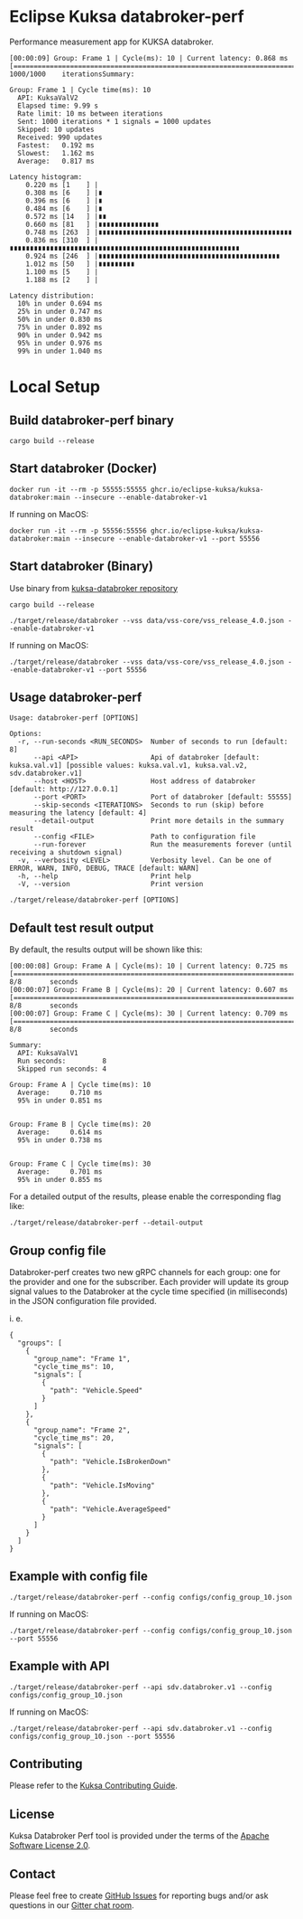 # Eclipse Kuksa databroker-perf

Performance measurement app for KUKSA databroker.

```
[00:00:09] Group: Frame 1 | Cycle(ms): 10 | Current latency: 0.868 ms [===========================================================================================================]    1000/1000    iterationsSummary:

Group: Frame 1 | Cycle time(ms): 10
  API: KuksaValV2
  Elapsed time: 9.99 s
  Rate limit: 10 ms between iterations
  Sent: 1000 iterations * 1 signals = 1000 updates
  Skipped: 10 updates
  Received: 990 updates
  Fastest:   0.192 ms
  Slowest:   1.162 ms
  Average:   0.817 ms

Latency histogram:
    0.220 ms [1    ] |
    0.308 ms [6    ] |∎
    0.396 ms [6    ] |∎
    0.484 ms [6    ] |∎
    0.572 ms [14   ] |∎∎
    0.660 ms [81   ] |∎∎∎∎∎∎∎∎∎∎∎∎∎∎∎
    0.748 ms [263  ] |∎∎∎∎∎∎∎∎∎∎∎∎∎∎∎∎∎∎∎∎∎∎∎∎∎∎∎∎∎∎∎∎∎∎∎∎∎∎∎∎∎∎∎∎∎∎∎∎
    0.836 ms [310  ] |∎∎∎∎∎∎∎∎∎∎∎∎∎∎∎∎∎∎∎∎∎∎∎∎∎∎∎∎∎∎∎∎∎∎∎∎∎∎∎∎∎∎∎∎∎∎∎∎∎∎∎∎∎∎∎∎∎
    0.924 ms [246  ] |∎∎∎∎∎∎∎∎∎∎∎∎∎∎∎∎∎∎∎∎∎∎∎∎∎∎∎∎∎∎∎∎∎∎∎∎∎∎∎∎∎∎∎∎∎
    1.012 ms [50   ] |∎∎∎∎∎∎∎∎∎
    1.100 ms [5    ] |
    1.188 ms [2    ] |

Latency distribution:
  10% in under 0.694 ms
  25% in under 0.747 ms
  50% in under 0.830 ms
  75% in under 0.892 ms
  90% in under 0.942 ms
  95% in under 0.976 ms
  99% in under 1.040 ms

```

# Local Setup

## Build databroker-perf binary

```
cargo build --release
```

## Start databroker (Docker)

```
docker run -it --rm -p 55555:55555 ghcr.io/eclipse-kuksa/kuksa-databroker:main --insecure --enable-databroker-v1
```

If running on MacOS:

```
docker run -it --rm -p 55556:55556 ghcr.io/eclipse-kuksa/kuksa-databroker:main --insecure --enable-databroker-v1 --port 55556
```

## Start databroker (Binary)

Use binary from [kuksa-databroker repository](https://github.com/eclipse-kuksa/kuksa-databroker)

```
cargo build --release
```

```
./target/release/databroker --vss data/vss-core/vss_release_4.0.json --enable-databroker-v1
```

If running on MacOS:

```
./target/release/databroker --vss data/vss-core/vss_release_4.0.json --enable-databroker-v1 --port 55556
```

## Usage databroker-perf

```
Usage: databroker-perf [OPTIONS]

Options:
  -r, --run-seconds <RUN_SECONDS>  Number of seconds to run [default: 8]
      --api <API>                  Api of databroker [default: kuksa.val.v1] [possible values: kuksa.val.v1, kuksa.val.v2, sdv.databroker.v1]
      --host <HOST>                Host address of databroker [default: http://127.0.0.1]
      --port <PORT>                Port of databroker [default: 55555]
      --skip-seconds <ITERATIONS>  Seconds to run (skip) before measuring the latency [default: 4]
      --detail-output              Print more details in the summary result
      --config <FILE>              Path to configuration file
      --run-forever                Run the measurements forever (until receiving a shutdown signal)
  -v, --verbosity <LEVEL>          Verbosity level. Can be one of ERROR, WARN, INFO, DEBUG, TRACE [default: WARN]
  -h, --help                       Print help
  -V, --version                    Print version
```

```
./target/release/databroker-perf [OPTIONS]
```

## Default test result output

By default, the results output will be shown like this:
```
[00:00:08] Group: Frame A | Cycle(ms): 10 | Current latency: 0.725 ms [==============================================================================================================]       8/8       seconds
[00:00:07] Group: Frame B | Cycle(ms): 20 | Current latency: 0.607 ms [==============================================================================================================]       8/8       seconds
[00:00:07] Group: Frame C | Cycle(ms): 30 | Current latency: 0.709 ms [==============================================================================================================]       8/8       seconds

Summary:
  API: KuksaValV1
  Run seconds:         8
  Skipped run seconds: 4

Group: Frame A | Cycle time(ms): 10
  Average:     0.710 ms
  95% in under 0.851 ms


Group: Frame B | Cycle time(ms): 20
  Average:     0.614 ms
  95% in under 0.738 ms


Group: Frame C | Cycle time(ms): 30
  Average:     0.701 ms
  95% in under 0.855 ms

```

For a detailed output of the results, please enable the corresponding flag like:

```
./target/release/databroker-perf --detail-output
```

## Group config file

Databroker-perf creates two new gRPC channels for each group: one for the provider and one for the subscriber.
Each provider will update its group signal values to the Databroker at the cycle time specified (in milliseconds) in the JSON configuration file provided.

i. e.
```
{
  "groups": [
    {
      "group_name": "Frame 1",
      "cycle_time_ms": 10,
      "signals": [
        {
          "path": "Vehicle.Speed"
        }
      ]
    },
    {
      "group_name": "Frame 2",
      "cycle_time_ms": 20,
      "signals": [
        {
          "path": "Vehicle.IsBrokenDown"
        },
        {
          "path": "Vehicle.IsMoving"
        },
        {
          "path": "Vehicle.AverageSpeed"
        }
      ]
    }
  ]
}
```

## Example with config file

```
./target/release/databroker-perf --config configs/config_group_10.json
```

If running on MacOS:

```
./target/release/databroker-perf --config configs/config_group_10.json --port 55556
```

## Example with API

```
./target/release/databroker-perf --api sdv.databroker.v1 --config configs/config_group_10.json
```

If running on MacOS:

```
./target/release/databroker-perf --api sdv.databroker.v1 --config configs/config_group_10.json --port 55556
```

## Contributing

Please refer to the [Kuksa Contributing Guide](CONTRIBUTING.md).

## License

Kuksa Databroker Perf tool is provided under the terms of the [Apache Software License 2.0](LICENSE).

## Contact

Please feel free to create [GitHub Issues](https://github.com/eclipse-kuksa/kuksa-perf/issues) for reporting bugs and/or ask questions in our [Gitter chat room](https://matrix.to/#/#kuksa-val_community:gitter.im).
